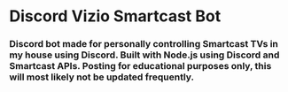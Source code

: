 # Discord Vizio Smartcast Bot

### Discord bot made for personally controlling Smartcast TVs in my house using Discord. Built with Node.js using Discord and Smartcast APIs. Posting for educational purposes only, this will most likely not be updated frequently.
